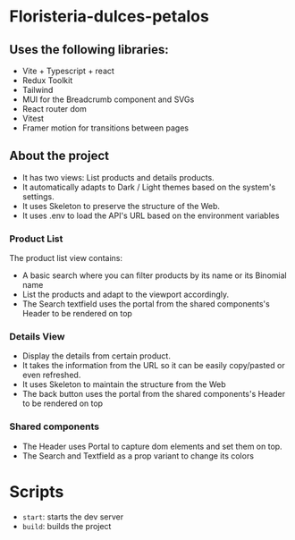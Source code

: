 # Floristeria-dulces-petalos

## Uses the following libraries:
  - Vite + Typescript + react
  - Redux Toolkit
  - Tailwind
  - MUI for the Breadcrumb component and SVGs
  - React router dom
  - Vitest
  - Framer motion for transitions between pages

## About the project  
- It has two views: List products and details products.
- It automatically adapts to Dark / Light themes based on the system's settings.
- It uses Skeleton to preserve the structure of the Web.
- It uses .env to load the API's URL based on the environment variables

### Product List
The product list view contains:
- A basic search where you can filter products by its name or its Binomial name
- List the products and adapt to the viewport accordingly.
- The Search textfield uses the portal from the shared components's Header to be rendered on top

### Details View
- Display the details from certain product.
- It takes the information from the URL so it can be easily copy/pasted or even refreshed.
- It uses Skeleton to maintain the structure from the Web
- The back button uses the portal from the shared components's Header to be rendered on top

### Shared components
- The Header uses Portal to capture dom elements and set them on top.
- The Search and Textfield as a prop variant to change its colors

#  Scripts
- `start`: starts the dev server
- `build`: builds the project  
